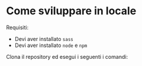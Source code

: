 # Come sviluppare in locale

Requisiti:

- Devi aver installato `sass`
- Devi aver installato `node` e `npm`

Clona il repository ed esegui i seguenti i comandi:
